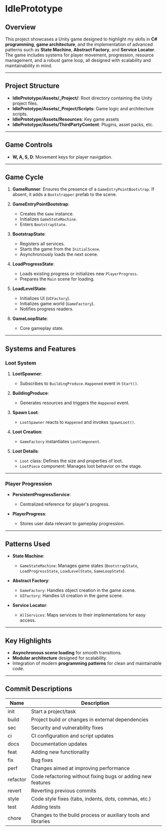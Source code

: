 # IdlePrototype

## Overview

This project showcases a Unity game designed to highlight my skills in **C# programming**, **game architecture**, and the implementation of advanced patterns such as **State Machine**, **Abstract Factory**, and **Service Locator**. The game includes systems for player movement, progression, resource management, and a robust game loop, all designed with scalability and maintainability in mind.

---

## Project Structure

- **IdlePrototype/Assets/_Project/**: Root directory containing the Unity project files.
- **IdlePrototype/Assets/_Project/Scripts**: Game logic and architecture scripts.
- **IdlePrototype/Assets/Resources**: Key game assets
- **IdlePrototype/Assets/ThirdPartyContent**: Plugins, asset packs, etc.

---

## Game Controls

- **W, A, S, D**: Movement keys for player navigation.

---

## Game Cycle

1. **GameRunner**: Ensures the presence of a `GameEntryPointBootstrap`. If absent, it adds a `Bootstrapper` prefab to the scene.

2. **GameEntryPointBootstrap**:
   - Creates the `Game` instance.
   - Initializes `GameStateMachine`.
   - Enters `BootstrapState`.

3. **BootstrapState**:
   - Registers all services.
   - Starts the game from the `InitialScene`.
   - Asynchronously loads the next scene.

4. **LoadProgressState**:
   - Loads existing progress or initializes new `PlayerProgress`.
   - Prepares the `Main` scene for loading.

5. **LoadLevelState**:
   - Initializes UI (`UIFactory`).
   - Initializes game world (`GameFactory`).
   - Notifies progress readers.

6. **GameLoopState**:
   - Core gameplay state.

---

## Systems and Features

### Loot System

1. **LootSpawner**:
   - Subscribes to `BuildingProduce.Happened` event in `Start()`.

2. **BuildingProduce**:
   - Generates resources and triggers the `Happened` event.

3. **Spawn Loot**:
   - `LootSpawner` reacts to `Happened` and invokes `SpawnLoot()`.

4. **Loot Creation**:
   - `GameFactory` instantiates `LootComponent`.

5. **Loot Details**:
   - `Loot` class: Defines the size and properties of loot.
   - `LootPiece` component: Manages loot behavior on the stage.

---

### Player Progression

- **PersistentProgressService**:
  - Centralized reference for player's progress.

- **PlayerProgress**:
  - Stores user data relevant to gameplay progression.

---

## Patterns Used

- **State Machine**:
  - `GameStateMachine`: Manages game states (`BootstrapState`, `LoadProgressState`, `LoadLevelState`, `GameLoopState`).

- **Abstract Factory**:
  - `GameFactory`: Handles object creation in the game scene.
  - `UIFactory`: Handles UI creation in the game scene.

- **Service Locator**:
  - `AllServices`: Maps services to their implementations for easy access.

---

## Key Highlights

- **Asynchronous scene loading** for smooth transitions.
- **Modular architecture** designed for scalability.
- Integration of modern **programming patterns** for clean and maintainable code.

---

## Commit Descriptions
| Name      | Description                                                    |
|-----------|----------------------------------------------------------------|
| init	    | Start a project/task						             		 |
| build     | Project build or changes in external dependencies              |
| sec       | Security and vulnerability fixes                               |
| ci        | CI configuration and script updates                            |
| docs      | Documentation updates                                          |
| feat      | Adding new functionality                                       |
| fix       | Bug fixes                                                      |
| perf      | Changes aimed at improving performance                         |
| refactor  | Code refactoring without fixing bugs or adding new features    |
| revert    | Reverting previous commits                                     |
| style     | Code style fixes (tabs, indents, dots, commas, etc.)           |
| test      | Adding tests                                                   |							 |
| chore     | Changes to the build process or auxiliary tools and libraries  |
